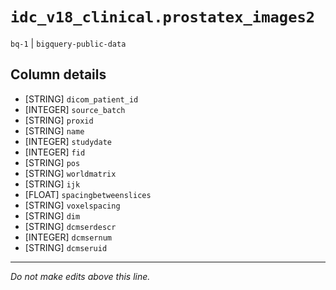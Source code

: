 # `idc_v18_clinical.prostatex_images2`
`bq-1` | `bigquery-public-data`

## Column details
* [STRING]    `dicom_patient_id`
* [INTEGER]   `source_batch`
* [STRING]    `proxid`
* [STRING]    `name`
* [INTEGER]   `studydate`
* [INTEGER]   `fid`
* [STRING]    `pos`
* [STRING]    `worldmatrix`
* [STRING]    `ijk`
* [FLOAT]     `spacingbetweenslices`
* [STRING]    `voxelspacing`
* [STRING]    `dim`
* [STRING]    `dcmserdescr`
* [INTEGER]   `dcmsernum`
* [STRING]    `dcmseruid`

-------------------------------------------------------------------------------
*Do not make edits above this line.*
